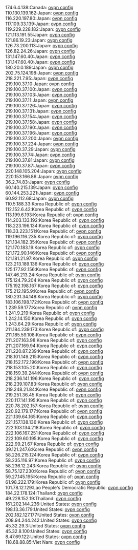 174.6.4.138:Canada: [ovpn config](vpn/174_6_4_138.ovpn)  
110.130.139.162:Japan: [ovpn config](vpn/110_130_139_162.ovpn)  
116.220.197.80:Japan: [ovpn config](vpn/116_220_197_80.ovpn)  
117.109.33.139:Japan: [ovpn config](vpn/117_109_33_139.ovpn)  
119.229.228.182:Japan: [ovpn config](vpn/119_229_228_182.ovpn)  
121.113.191.55:Japan: [ovpn config](vpn/121_113_191_55.ovpn)  
121.86.19.23:Japan: [ovpn config](vpn/121_86_19_23.ovpn)  
126.73.200.113:Japan: [ovpn config](vpn/126_73_200_113.ovpn)  
126.82.24.26:Japan: [ovpn config](vpn/126_82_24_26.ovpn)  
131.147.60.40:Japan: [ovpn config](vpn/131_147_60_40.ovpn)  
131.147.60.40:Japan: [ovpn config](vpn/131_147_60_40.ovpn)  
180.20.0.189:Japan: [ovpn config](vpn/180_20_0_189.ovpn)  
202.75.124.198:Japan: [ovpn config](vpn/202_75_124_198.ovpn)  
218.221.7.95:Japan: [ovpn config](vpn/218_221_7_95.ovpn)  
219.100.37.10:Japan: [ovpn config](vpn/219_100_37_10.ovpn)  
219.100.37.100:Japan: [ovpn config](vpn/219_100_37_100.ovpn)  
219.100.37.103:Japan: [ovpn config](vpn/219_100_37_103.ovpn)  
219.100.37.11:Japan: [ovpn config](vpn/219_100_37_11.ovpn)  
219.100.37.126:Japan: [ovpn config](vpn/219_100_37_126.ovpn)  
219.100.37.131:Japan: [ovpn config](vpn/219_100_37_131.ovpn)  
219.100.37.154:Japan: [ovpn config](vpn/219_100_37_154.ovpn)  
219.100.37.158:Japan: [ovpn config](vpn/219_100_37_158.ovpn)  
219.100.37.190:Japan: [ovpn config](vpn/219_100_37_190.ovpn)  
219.100.37.196:Japan: [ovpn config](vpn/219_100_37_196.ovpn)  
219.100.37.200:Japan: [ovpn config](vpn/219_100_37_200.ovpn)  
219.100.37.224:Japan: [ovpn config](vpn/219_100_37_224.ovpn)  
219.100.37.29:Japan: [ovpn config](vpn/219_100_37_29.ovpn)  
219.100.37.74:Japan: [ovpn config](vpn/219_100_37_74.ovpn)  
219.100.37.81:Japan: [ovpn config](vpn/219_100_37_81.ovpn)  
219.100.37.87:Japan: [ovpn config](vpn/219_100_37_87.ovpn)  
220.148.105.204:Japan: [ovpn config](vpn/220_148_105_204.ovpn)  
220.153.166.86:Japan: [ovpn config](vpn/220_153_166_86.ovpn)  
36.2.74.83:Japan: [ovpn config](vpn/36_2_74_83.ovpn)  
60.140.215.139:Japan: [ovpn config](vpn/60_140_215_139.ovpn)  
60.144.253.221:Japan: [ovpn config](vpn/60_144_253_221.ovpn)  
60.92.112.68:Japan: [ovpn config](vpn/60_92_112_68.ovpn)  
110.5.188.33:Korea Republic of: [ovpn config](vpn/110_5_188_33.ovpn)  
112.152.6.42:Korea Republic of: [ovpn config](vpn/112_152_6_42.ovpn)  
113.199.6.193:Korea Republic of: [ovpn config](vpn/113_199_6_193.ovpn)  
114.203.133.192:Korea Republic of: [ovpn config](vpn/114_203_133_192.ovpn)  
118.223.196.134:Korea Republic of: [ovpn config](vpn/118_223_196_134.ovpn)  
118.33.223.151:Korea Republic of: [ovpn config](vpn/118_33_223_151.ovpn)  
119.196.116.235:Korea Republic of: [ovpn config](vpn/119_196_116_235.ovpn)  
121.134.182.35:Korea Republic of: [ovpn config](vpn/121_134_182_35.ovpn)  
121.170.183.19:Korea Republic of: [ovpn config](vpn/121_170_183_19.ovpn)  
121.172.90.146:Korea Republic of: [ovpn config](vpn/121_172_90_146.ovpn)  
121.181.21.97:Korea Republic of: [ovpn config](vpn/121_181_21_97.ovpn)  
123.213.189.136:Korea Republic of: [ovpn config](vpn/123_213_189_136.ovpn)  
125.177.92.156:Korea Republic of: [ovpn config](vpn/125_177_92_156.ovpn)  
147.46.213.24:Korea Republic of: [ovpn config](vpn/147_46_213_24.ovpn)  
175.124.79.204:Korea Republic of: [ovpn config](vpn/175_124_79_204.ovpn)  
175.192.198.167:Korea Republic of: [ovpn config](vpn/175_192_198_167.ovpn)  
175.212.195.9:Korea Republic of: [ovpn config](vpn/175_212_195_9.ovpn)  
180.231.34.148:Korea Republic of: [ovpn config](vpn/180_231_34_148.ovpn)  
183.106.198.172:Korea Republic of: [ovpn config](vpn/183_106_198_172.ovpn)  
1.239.59.177:Korea Republic of: [ovpn config](vpn/1_239_59_177.ovpn)  
1.241.9.219:Korea Republic of: [ovpn config](vpn/1_241_9_219.ovpn)  
1.242.14.150:Korea Republic of: [ovpn config](vpn/1_242_14_150.ovpn)  
1.243.64.29:Korea Republic of: [ovpn config](vpn/1_243_64_29.ovpn)  
211.184.239.173:Korea Republic of: [ovpn config](vpn/211_184_239_173.ovpn)  
211.185.59.108:Korea Republic of: [ovpn config](vpn/211_185_59_108.ovpn)  
211.207.163.98:Korea Republic of: [ovpn config](vpn/211_207_163_98.ovpn)  
211.207.169.94:Korea Republic of: [ovpn config](vpn/211_207_169_94.ovpn)  
211.220.87.239:Korea Republic of: [ovpn config](vpn/211_220_87_239.ovpn)  
218.101.149.215:Korea Republic of: [ovpn config](vpn/218_101_149_215.ovpn)  
218.152.172.196:Korea Republic of: [ovpn config](vpn/218_152_172_196.ovpn)  
218.153.105.20:Korea Republic of: [ovpn config](vpn/218_153_105_20.ovpn)  
218.159.39.244:Korea Republic of: [ovpn config](vpn/218_159_39_244.ovpn)  
218.236.141.196:Korea Republic of: [ovpn config](vpn/218_236_141_196.ovpn)  
218.239.107.83:Korea Republic of: [ovpn config](vpn/218_239_107_83.ovpn)  
219.248.21.84:Korea Republic of: [ovpn config](vpn/219_248_21_84.ovpn)  
219.251.36.45:Korea Republic of: [ovpn config](vpn/219_251_36_45.ovpn)  
220.117.141.195:Korea Republic of: [ovpn config](vpn/220_117_141_195.ovpn)  
220.78.202.157:Korea Republic of: [ovpn config](vpn/220_78_202_157.ovpn)  
220.92.179.177:Korea Republic of: [ovpn config](vpn/220_92_179_177.ovpn)  
221.139.64.165:Korea Republic of: [ovpn config](vpn/221_139_64_165.ovpn)  
221.157.138.136:Korea Republic of: [ovpn config](vpn/221_157_138_136.ovpn)  
222.103.134.218:Korea Republic of: [ovpn config](vpn/222_103_134_218.ovpn)  
222.106.167.251:Korea Republic of: [ovpn config](vpn/222_106_167_251.ovpn)  
222.109.60.195:Korea Republic of: [ovpn config](vpn/222_109_60_195.ovpn)  
222.99.21.67:Korea Republic of: [ovpn config](vpn/222_99_21_67.ovpn)  
39.121.247.6:Korea Republic of: [ovpn config](vpn/39_121_247_6.ovpn)  
58.226.215.124:Korea Republic of: [ovpn config](vpn/58_226_215_124.ovpn)  
58.235.116.97:Korea Republic of: [ovpn config](vpn/58_235_116_97.ovpn)  
58.236.12.243:Korea Republic of: [ovpn config](vpn/58_236_12_243.ovpn)  
58.75.127.230:Korea Republic of: [ovpn config](vpn/58_75_127_230.ovpn)  
59.27.145.195:Korea Republic of: [ovpn config](vpn/59_27_145_195.ovpn)  
61.98.222.179:Korea Republic of: [ovpn config](vpn/61_98_222_179.ovpn)  
101.78.12.129:Lao People's Democratic Republic: [ovpn config](vpn/101_78_12_129.ovpn)  
184.22.178.124:Thailand: [ovpn config](vpn/184_22_178_124.ovpn)  
49.228.152.19:Thailand: [ovpn config](vpn/49_228_152_19.ovpn)  
161.202.144.236:United States: [ovpn config](vpn/161_202_144_236.ovpn)  
198.13.36.179:United States: [ovpn config](vpn/198_13_36_179.ovpn)  
202.182.127.177:United States: [ovpn config](vpn/202_182_127_177.ovpn)  
208.94.244.242:United States: [ovpn config](vpn/208_94_244_242.ovpn)  
45.32.29.3:United States: [ovpn config](vpn/45_32_29_3.ovpn)  
45.32.8.100:United States: [ovpn config](vpn/45_32_8_100.ovpn)  
8.47.69.122:United States: [ovpn config](vpn/8_47_69_122.ovpn)  
118.68.88.85:Viet Nam: [ovpn config](vpn/118_68_88_85.ovpn)  
